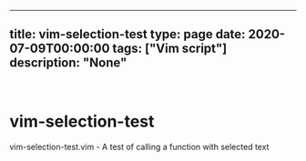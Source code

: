 
---
title: vim-selection-test
type: page
date: 2020-07-09T00:00:00
tags: ["Vim script"]
description: "None"
---


<br>

# vim-selection-test
vim-selection-test.vim - A test of calling a function with selected text
